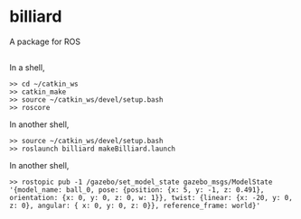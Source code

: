 # billiard   
A package for ROS  

##
In a shell,
```
>> cd ~/catkin_ws
>> catkin_make
>> source ~/catkin_ws/devel/setup.bash
>> roscore
```
In another shell,
```
>> source ~/catkin_ws/devel/setup.bash
>> roslaunch billiard makeBilliard.launch
```
In another shell,
```
>> rostopic pub -1 /gazebo/set_model_state gazebo_msgs/ModelState '{model_name: ball_0, pose: {position: {x: 5, y: -1, z: 0.491}, orientation: {x: 0, y: 0, z: 0, w: 1}}, twist: {linear: {x: -20, y: 0, z: 0}, angular: { x: 0, y: 0, z: 0}}, reference_frame: world}'
```
